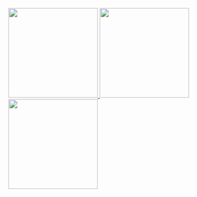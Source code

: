 <p style="display: flex">
<a href="https://github.com/tqma113">
  <img height="180em" src="https://github-readme-stats.vercel.app/api?username=tqma113&show_icons=true&theme=react&count_private=true"/>
  <img height="180em" src="https://github-readme-stats.vercel.app/api/top-langs/?username=tqma113&theme=react&show_icons=true&layout=compact&langs_count=8&count_private=true"/>
  <img height="180em" src="https://github-readme-stats.vercel.app/api/wakatime?username=tqma113&theme=react&layout=compact"/>
</a>
</p>
